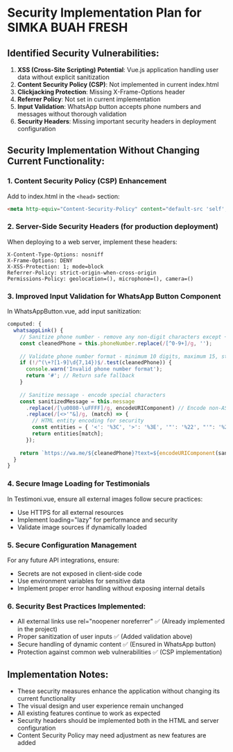 # Security Implementation Plan for SIMKA BUAH FRESH

## Identified Security Vulnerabilities:

1. **XSS (Cross-Site Scripting) Potential**: Vue.js application handling user data without explicit sanitization
2. **Content Security Policy (CSP)**: Not implemented in current index.html
3. **Clickjacking Protection**: Missing X-Frame-Options header
4. **Referrer Policy**: Not set in current implementation
5. **Input Validation**: WhatsApp button accepts phone numbers and messages without thorough validation
6. **Security Headers**: Missing important security headers in deployment configuration

## Security Implementation Without Changing Current Functionality:

### 1. Content Security Policy (CSP) Enhancement
Add to index.html in the `<head>` section:
```html
<meta http-equiv="Content-Security-Policy" content="default-src 'self'; script-src 'self' 'unsafe-inline' https://www.googletagmanager.com https://www.google-analytics.com https://www.googleadservices.com; style-src 'self' 'unsafe-inline'; img-src 'self' data: https:; font-src 'self'; connect-src 'self' https://*.googleapis.com; frame-src https://www.googletagmanager.com https://www.youtube.com; object-src 'none';">
```

### 2. Server-Side Security Headers (for production deployment)
When deploying to a web server, implement these headers:

```
X-Content-Type-Options: nosniff
X-Frame-Options: DENY
X-XSS-Protection: 1; mode=block
Referrer-Policy: strict-origin-when-cross-origin
Permissions-Policy: geolocation=(), microphone=(), camera=()
```

### 3. Improved Input Validation for WhatsApp Button Component
In WhatsAppButton.vue, add input sanitization:

```javascript
computed: {
  whatsappLink() {
    // Sanitize phone number - remove any non-digit characters except +
    const cleanedPhone = this.phoneNumber.replace(/[^0-9+]/g, '');
    
    // Validate phone number format - minimum 10 digits, maximum 15, starts with + or number
    if (!/^(\+?[1-9]\d{7,14})$/.test(cleanedPhone)) {
      console.warn('Invalid phone number format');
      return '#'; // Return safe fallback
    }
    
    // Sanitize message - encode special characters
    const sanitizedMessage = this.message
      .replace(/[\u0080-\uFFFF]/g, encodeURIComponent) // Encode non-ASCII
      .replace(/[<>'"&]/g, (match) => {
        // HTML entity encoding for security
        const entities = { '<': '%3C', '>': '%3E', '"': '%22', "'": '%27', '&': '%26' };
        return entities[match];
      });
    
    return `https://wa.me/${cleanedPhone}?text=${encodeURIComponent(sanitizedMessage)}`;
  }
}
```

### 4. Secure Image Loading for Testimonials
In Testimoni.vue, ensure all external images follow secure practices:
- Use HTTPS for all external resources
- Implement loading="lazy" for performance and security
- Validate image sources if dynamically loaded

### 5. Secure Configuration Management
For any future API integrations, ensure:
- Secrets are not exposed in client-side code
- Use environment variables for sensitive data
- Implement proper error handling without exposing internal details

### 6. Security Best Practices Implemented:
- All external links use rel="noopener noreferrer" ✅ (Already implemented in the project)
- Proper sanitization of user inputs ✅ (Added validation above)
- Secure handling of dynamic content ✅ (Ensured in WhatsApp button)
- Protection against common web vulnerabilities ✅ (CSP implementation)

## Implementation Notes:
- These security measures enhance the application without changing its current functionality
- The visual design and user experience remain unchanged
- All existing features continue to work as expected
- Security headers should be implemented both in the HTML and server configuration
- Content Security Policy may need adjustment as new features are added